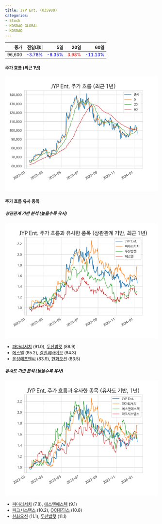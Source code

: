 ```yaml
---
title: JYP Ent. (035900)
categories:
- Stock
- KOSDAQ GLOBAL
- KOSDAQ
---
```


|종가|전일대비|5일|20일|60일|
|---:|-------:|--:|---:|---:|
|96,600|<span style="color: blue">-3.78%</span>|<span style="color: blue">-8.35%</span>|<span style="color: red">3.98%</span>|<span style="color: blue">-11.13%</span>|

<!-- more -->


#### 주가 흐름 (최근 1년)
![035900](/assets/images/stock/035900.png)


#### 주가 흐름 유사 종목


##### 상관관계 기반 분석 (높을수록 유사)
![035900](/assets/images/stock/035900_corr.png)
- [파마리서치](/214450/) (91.0), [두산밥캣](/241560/) (88.9)
- [에스엘](/005850/) (85.2), [엘앤씨바이오](/290650/) (84.3)
- [윤성에프앤씨](/372170/) (83.9), [한화오션](/042660/) (83.5)


##### 유사도 기반 분석 (낮을수록 유사)	
![035900](/assets/images/stock/035900_sim.png)
- [파마리서치](/214450/) (7.8), [에스앤에스텍](/101490/) (9.1)
- [파크시스템스](/140860/) (10.2), [OCI홀딩스](/010060/) (10.8)
- [한화오션](/042660/) (11.1), [두산밥캣](/241560/) (11.1)
